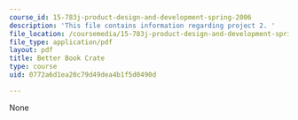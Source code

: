 ```yaml
---
course_id: 15-783j-product-design-and-development-spring-2006
description: 'This file contains information regarding project 2. '
file_location: /coursemedia/15-783j-product-design-and-development-spring-2006/0772a6d1ea20c79d49dea4b1f5d0490d_smp_dgn_prj_pro2.pdf
file_type: application/pdf
layout: pdf
title: Better Book Crate
type: course
uid: 0772a6d1ea20c79d49dea4b1f5d0490d

---
```

None